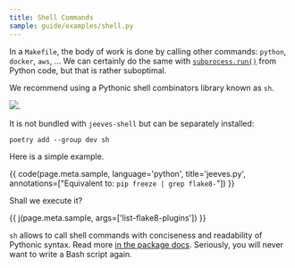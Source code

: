 ```yaml
---
title: Shell Commands
sample: guide/examples/shell.py
---
```


In a `Makefile`, the body of work is done by calling other commands: `python`, `docker`, `aws`, … We can certainly do the same with [`subprocess.run()`](https://docs.python.org/3/library/subprocess.html#subprocess.run) from Python code, but that is rather suboptimal.

We recommend using a Pythonic shell combinators library known as `sh`.

[![](https://raw.githubusercontent.com/amoffat/sh/master/logo-230.png)](https://github.com/amoffat/sh).

It is not bundled with `jeeves-shell` but can be separately installed:

```shell
poetry add --group dev sh
```

Here is a simple example.

{{ code(page.meta.sample, language='python', title='jeeves.py', annotations=["Equivalent to: `pip freeze | grep flake8-`"]) }}

Shall we execute it?

{{ j(page.meta.sample, args=['list-flake8-plugins']) }}

`sh` allows to call shell commands with conciseness and readability of Pythonic syntax. Read more [in the package docs](http://amoffat.github.io/sh). Seriously, you will never want to write a Bash script again.
